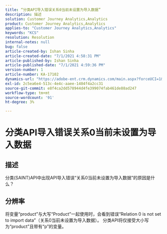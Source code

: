 ```yaml
---
title: “分类API导入错误关系0当前未设置为导入数据”
description: 描述
solution: Customer Journey Analytics,Analytics
product: Customer Journey Analytics,Analytics
applies-to: "Customer Journey Analytics,Analytics"
keywords: "KCS"
resolution: Resolution
internal-notes: null
bug: false
article-created-by: Ishan Sinha
article-created-date: "7/1/2021 4:58:31 PM"
article-published-by: Ishan Sinha
article-published-date: "7/1/2021 4:59:36 PM"
version-number: 1
article-number: KA-17102
dynamics-url: "https://adobe-ent.crm.dynamics.com/main.aspx?forceUCI=1&pagetype=entityrecord&etn=knowledgearticle&id=f98b6b8e-8dda-eb11-bacb-000d3a31f036"
exl-id: 2c5ea6e4-513c-4e4c-aaee-1404f4a2cc31
source-git-commit: e8f4ca2dd578944d4fe399074fab461de88ad247
workflow-type: tm+mt
source-wordcount: '91'
ht-degree: 3%

---
```


# 分类API导入错误关系0当前未设置为导入数据

## 描述


分类(SAINT)API中出现API导入错误“关系0当前未设置为导入数据”的原因是什么？


## 分辨率


将变量“product”与大写“Product”一起使用时，会看到错误“Relation 0 is not set to import data”（关系0当前未设置为导入数据）。 分类API将仅接受大小写为“product”且带有“p”的变量。

